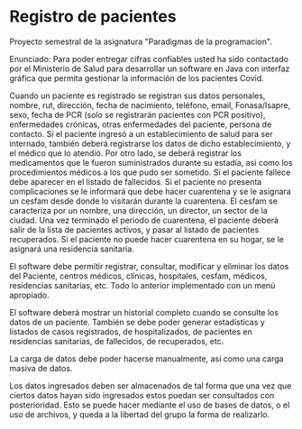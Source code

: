 # Registro de pacientes
Proyecto semestral de la asignatura "Paradigmas de la programacion".

Enunciado:
Para poder entregar cifras confiables usted ha sido contactado por el Ministerio de Salud para
desarrollar un software en Java con interfaz gráfica que permita gestionar la información de los
pacientes Covid.

Cuando un paciente es registrado se registran sus datos personales, nombre, rut, dirección, fecha
de nacimiento, teléfono, email, Fonasa/Isapre, sexo, fecha de PCR (solo se registrarán pacientes con
PCR positivo), enfermedades crónicas, otras enfermedades del paciente, persona de contacto. Sí el
paciente ingresó a un establecimiento de salud para ser internado, también deberá registrarse los
datos de dicho establecimiento, y el médico que lo atendió. Por otro lado, se deberá registrar los
medicamentos que le fueron suministrados durante su estadía, así como los procedimientos
médicos a los que pudo ser sometido. Sí el paciente fallece debe aparecer en el listado de fallecidos.
Si el paciente no presenta complicaciones se le informará que debe hacer cuarentena y se le asignara
un cesfam desde donde lo visitarán durante la cuarentena. El cesfam se caracteriza por un nombre,
una dirección, un director, un sector de la ciudad. Una vez terminado el periodo de cuarentena, el
paciente deberá salir de la lista de pacientes activos, y pasar al listado de pacientes recuperados. Si
el paciente no puede hacer cuarentena en su hogar, se le asignará una residencia sanitaria.

El software debe permitir registrar, consultar, modificar y eliminar los datos del Paciente, centros médicos, 
clínicas, hospitales, cesfam, médicos, residencias sanitarias, etc. Todo lo anterior implementado con un menú apropiado. 

El software deberá mostrar un historial completo cuando se consulte los datos de un paciente.
También se debe poder generar estadísticas y listados de casos registrados, de hospitalizados, de
pacientes en residencias sanitarias, de fallecidos, de recuperados, etc.

La carga de datos debe poder hacerse manualmente, así como una carga masiva de datos.

Los datos ingresados deben ser almacenados de tal forma que una vez que ciertos datos hayan sido
ingresados estos puedan ser consultados con posterioridad. Esto se puede hacer mediante el uso
de bases de datos, o el uso de archivos, y queda a la libertad del grupo la forma de realizarlo.









